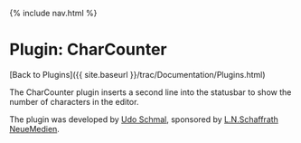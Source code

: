 {% include nav.html %}

# Plugin: CharCounter

[Back to Plugins]({{ site.baseurl }}/trac/Documentation/Plugins.html)

The CharCounter plugin inserts a second line into the statusbar to show the number of characters in the editor.

The plugin was developed by [Udo Schmal](http://www.schaffrath-neuemedien.de), sponsored by [L.N.Schaffrath NeueMedien](http://www.schaffrath-neuemedien.de).
